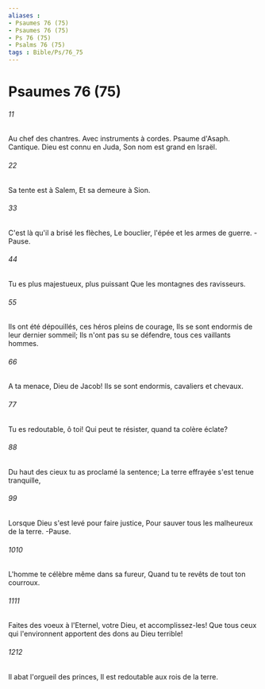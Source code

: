 ```yaml
---
aliases : 
- Psaumes 76 (75)
- Psaumes 76 (75)
- Ps 76 (75)
- Psalms 76 (75)
tags : Bible/Ps/76_75
---
```


# Psaumes 76 (75)

###### 11
Au chef des chantres. Avec instruments à cordes. Psaume d'Asaph. Cantique. Dieu est connu en Juda, Son nom est grand en Israël.
###### 22
Sa tente est à Salem, Et sa demeure à Sion.
###### 33
C'est là qu'il a brisé les flèches, Le bouclier, l'épée et les armes de guerre. -Pause.
###### 44
Tu es plus majestueux, plus puissant Que les montagnes des ravisseurs.
###### 55
Ils ont été dépouillés, ces héros pleins de courage, Ils se sont endormis de leur dernier sommeil; Ils n'ont pas su se défendre, tous ces vaillants hommes.
###### 66
A ta menace, Dieu de Jacob! Ils se sont endormis, cavaliers et chevaux.
###### 77
Tu es redoutable, ô toi! Qui peut te résister, quand ta colère éclate?
###### 88
Du haut des cieux tu as proclamé la sentence; La terre effrayée s'est tenue tranquille,
###### 99
Lorsque Dieu s'est levé pour faire justice, Pour sauver tous les malheureux de la terre. -Pause.
###### 1010
L'homme te célèbre même dans sa fureur, Quand tu te revêts de tout ton courroux.
###### 1111
Faites des voeux à l'Eternel, votre Dieu, et accomplissez-les! Que tous ceux qui l'environnent apportent des dons au Dieu terrible!
###### 1212
Il abat l'orgueil des princes, Il est redoutable aux rois de la terre.
